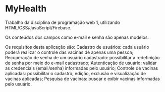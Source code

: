 # MyHealth
 
Trabalho da disciplina de programação web 1, utilizando HTML/CSS/JavaScript/Firebase.

Os conteúdos dos campos como e-mail e senha são apenas modelos.

Os requisitos desta aplicação são:
Cadastro de usuários: cada usuário poderá realizar o controle das vacinas de apenas uma pessoa;
Recuperação de senha de um usuário cadastrado: possibilitar a redefinição de senha por meio do e-mail cadastrado;
Autenticação de usuário: validar as credenciais (email/senha) informadas pelo usuário;
Controle de vacinas aplicadas: possibilitar o cadastro, edição, exclusão e visualização de vacinas aplicadas;
Pesquisa de vacinas: buscar e exibir vacinas informadas pelo usuário.